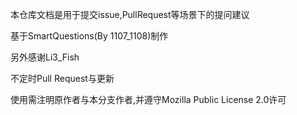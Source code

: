 本仓库文档是用于提交issue,PullRequest等场景下的提问建议

基于SmartQuestions(By 1107_1108)制作

另外感谢Li3_Fish

不定时Pull Request与更新

使用需注明原作者与本分支作者,并遵守Mozilla Public License 2.0许可
